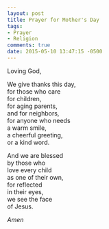 ```yaml
---
layout: post
title: Prayer for Mother's Day
tags:
- Prayer
- Religion
comments: true
date: 2015-05-10 13:47:15 -0500
---
```


Loving God,

We give thanks this day,  
for those who care  
for children,  
for aging parents,  
and for neighbors,  
for anyone who needs  
a warm smile,  
a cheerful greeting,  
or a kind word.


And we are blessed  
by those who  
love every child  
as one of their own,  
for reflected  
in their eyes,  
we see the face  
of Jesus.

*Amen*

